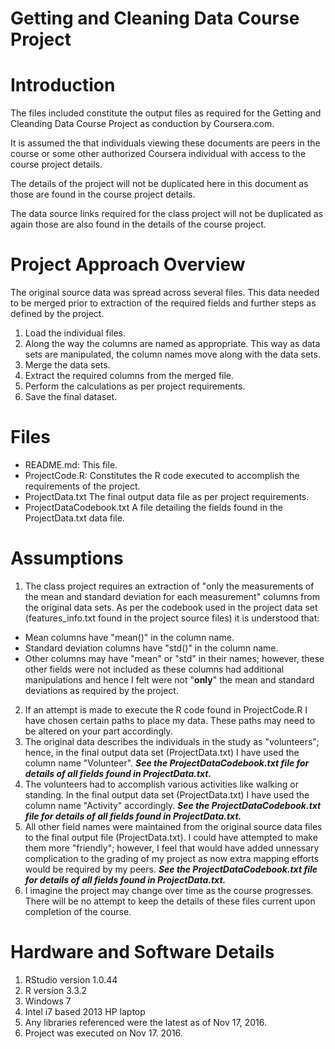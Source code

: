 # Getting and Cleaning Data Course Project


# Introduction

The files included constitute the output files as required for the Getting and Cleanding Data Course Project as conduction by Coursera.com.

It is assumed the that individuals viewing these documents are peers in the course or some other authorized Coursera individual with access to the course project details.

The details of the project will not be duplicated here in this document as those are found in the course project details.  

The data source links required for the class project will not be duplicated as again those are also found in the details of the course project.

# Project Approach Overview

The original source data was spread across several files.  This data needed to be merged prior to extraction of the required fields and further steps as defined by the project.

1. Load the individual files.
2. Along the way the columns are named as appropriate.  This way as data sets are manipulated, the column names move along with the data sets.
3. Merge the data sets.
4. Extract the required columns from the merged file.
5. Perform the calculations as per project requirements.
6. Save the final dataset.

# Files

- README.md:
This file.
- ProjectCode.R:
Constitutes the R code executed to accomplish the requirements of the project.
- ProjectData.txt
The final output data file as per project requirements.
- ProjectDataCodebook.txt
A file detailing the fields found in the ProjectData.txt data file.

# Assumptions

1.  The class project requires an extraction of "only the measurements of the mean and standard deviation for each measurement" columns from the original data sets.  As per the codebook used in the project data set (features_info.txt found in the project source files) it is understood that:
- Mean columns have "mean()" in the column name.
- Standard deviation columns have "std()" in the column name.
- Other columns may have "mean" or "std" in their names; however, these other fields were not included as these columns had additional manipulations and hence I felt were not "**only**" the mean and standard deviations as required by the project.
2.  If an attempt is made to execute the R code found in ProjectCode.R I have chosen certain paths to place my data.  These paths may need to be altered on your part accordingly.
3.  The original data describes the individuals in the study as "volunteers"; hence, in the final output data set (ProjectData.txt) I have used the column name "Volunteer". ***See the ProjectDataCodebook.txt file for details of all fields found in ProjectData.txt.***
4.  The volunteers had to accomplish various activities like walking or standing.  In the final output data set (ProjectData.txt) I have used the column name "Activity" accordingly.  ***See the ProjectDataCodebook.txt file for details of all fields found in ProjectData.txt.***
5.  All other field names were maintained from the original source data files to the final output file (ProjectData.txt).  I could have attempted to make them more "friendly"; however, I feel that would have added unnessary complication to the grading of my project as now extra mapping efforts would be required by my peers.  ***See the ProjectDataCodebook.txt file for details of all fields found in ProjectData.txt.***
6.  I imagine the project may change over time as the course progresses.  There will be no attempt to keep the details of these files current upon completion of the course.

# Hardware and Software Details

1. RStudio version 1.0.44
2. R version 3.3.2
3. Windows 7
4. Intel i7 based 2013 HP laptop
5. Any libraries referenced were the latest as of Nov 17, 2016.
6. Project was executed on Nov 17. 2016.
